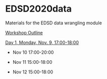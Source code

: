 # EDSD2020data

Materials for the EDSD data wrangling module

[Workshop Outline](https://timriffe.github.io/EDSD2020data)

[Day 1, Monday, Nov. 9, 17:00-18:00](https://timriffe.github.io/EDSD2020data/Introductions)

- Nov 10 17:00-20:00

- Nov 11 15:00-18:00

- Nov 12 15:00-18:00